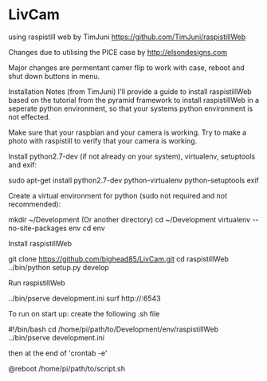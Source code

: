LivCam
======

using raspistill web by TimJuni https://github.com/TimJuni/raspistillWeb

Changes due to utilising the PICE case by http://elsondesigns.com

Major changes are permentant camer flip to work with case, reboot and shut down buttons in menu.

Installation Notes (from TimJuni)
I'll provide a guide to install raspistillWeb based on the tutorial from the pyramid framework to install raspistillWeb in a seperate python environment, so that your systems python environment is not effected.

Make sure that your raspbian and your camera is working. Try to make a photo with raspistill to verify that your camera is working.

Install python2.7-dev (if not already on your system), virtualenv, setuptools and exif:

  sudo apt-get install python2.7-dev python-virtualenv python-setuptools exif

Create a virtual environment for python (sudo not required and not recommended):

  mkdir ~/Development (Or another directory)
  cd ~/Development
  virtualenv --no-site-packages env
  cd env

Install raspistillWeb

  git clone https://github.com/bighead85/LivCam.git
  cd raspistillWeb
  ../bin/python setup.py develop

Run raspistillWeb

  ../bin/pserve development.ini
  surf http://<adress of your pi>:6543


To run on start up: create the following .sh file
  
  #!/bin/bash
  cd /home/pi/path/to/Development/env/raspistillWeb
  ../bin/pserve development.ini

then at the end of 'crontab -e'

  @reboot /home/pi/path/to/script.sh
